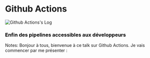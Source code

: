<!-- .slide: data-background="./assets/images/devfest-nantes-page.png" class="transition" -->
# **Github Actions**

![Github Actions's Log](./assets/images/github-actions-logo.png)  <h3 style="color: black">Enfin des pipelines accessibles aux développeurs</h3>

Notes: Bonjour à tous, bienvenue à ce talk sur Github Actions. Je vais commencer par me présenter : 

